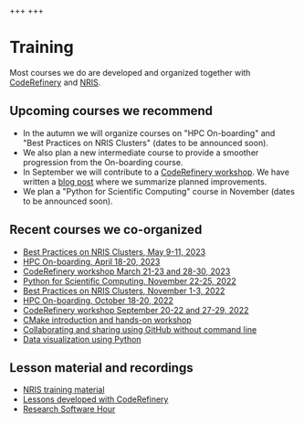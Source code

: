 +++
+++

# Training

Most courses we do are developed and organized together with
[CodeRefinery](https://coderefinery.org/) and
[NRIS](https://documentation.sigma2.no/).


## Upcoming courses we recommend

- In the autumn we will organize courses on "HPC On-boarding" and "Best Practices on NRIS Clusters" (dates to be announced soon).
- We also plan a new intermediate course to provide a smoother progression from the On-boarding course.
- In September we will contribute to a [CodeRefinery
  workshop](https://coderefinery.org/workshops/upcoming/). We have written a
  [blog post](https://coderefinery.org/blog/2023/06/25/planning-sep-workshop/)
  where we summarize planned improvements.
- We plan a "Python for Scientific Computing" course in November (dates to be announced soon).


## Recent courses we co-organized

- [Best Practices on NRIS Clusters, May 9-11, 2023](https://documentation.sigma2.no/training/events/2023-05-best-practices-on-NRIS-clusters.html)
- [HPC On-boarding, April 18-20, 2023](https://documentation.sigma2.no/training/events/2023-04-hpc-on-boarding.html)
- [CodeRefinery workshop March 21-23 and 28-30, 2023](https://coderefinery.org/workshops/upcoming/)
- [Python for Scientific Computing, November 22-25, 2022](https://scicomp.aalto.fi/training/scip/python-for-scicomp-2022/)
- [Best Practices on NRIS Clusters, November 1-3, 2022](https://documentation.sigma2.no/training/events.html)
- [HPC On-boarding, October 18-20, 2022](https://documentation.sigma2.no/training/events.html)
- [CodeRefinery workshop September 20-22 and 27-29, 2022](https://coderefinery.github.io/2022-09-20-workshop/)
- [CMake introduction and hands-on workshop](https://coderefinery.github.io/cmake-workshop/)
- [Collaborating and sharing using GitHub without command line](https://coderefinery.github.io/github-without-command-line/)
- [Data visualization using Python](https://coderefinery.github.io/data-visualization-python/)


## Lesson material and recordings

- [NRIS training material](https://documentation.sigma2.no/training/material.html)
- [Lessons developed with CodeRefinery](https://coderefinery.org/lessons/)
- [Research Software Hour](https://researchsoftwarehour.github.io/)
